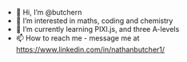 - 👋 Hi, I’m @butchern
- 👀 I’m interested in maths, coding and chemistry
- 🌱 I’m currently learning PIXI.js, and three A-levels
- 📫 How to reach me - message me at https://www.linkedin.com/in/nathanbutcher1/

<!---
butchern/butchern is a ✨ special ✨ repository because its `README.md` (this file) appears on your GitHub profile.
You can click the Preview link to take a look at your changes.
--->

